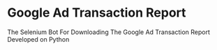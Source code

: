 # Google Ad Transaction Report
The Selenium Bot For Downloading The Google Ad Transaction Report Developed on Python
